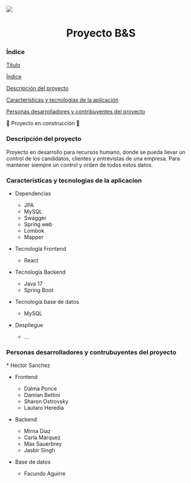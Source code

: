 <p align="left">
   <img src="https://img.shields.io/badge/STATUS-EN%20DESAROLLO-green">
</p>
<h1 align="center" name="Título"> Proyecto B&S </h1>

<h3 name="índice">Índice</h2>

[Título](#Título)

[Índice](#índice)

[Descripción del proyecto](#descripción-del-proyecto)

[Características y tecnologias de la aplicación](#Características-y-tecnologias-de-la-aplicación)

[Personas desarrolladores y contribuyentes del proyecto](#personas-desarrolladores-y-contribuyentes)

:construction: Proyecto en construcción :construction:
<h3 name="descripción-del-proyecto">Descripción del proyecto</h2>
    Proyecto en desarrollo para recursos humano, donde se pueda llevar un control de los candidatos, clientes y entrevistas de una empresa.
    Para mantener siempre un control y orden de todos estos datos.

<h3 name="Características-y-tecnologias-de-la-aplicación">Caracteristicas y tecnologias de la aplicacion</h2>

 * Dependencias

   *   JPA 
   *   MySQL 
   *   Swagger 
   *   Spring web 
   *   Lombok 
   *   Mapper
* Tecnología Frontend
  *   React
* Tecnología Backend
  *   Java 17
  *   Spring Boot
* Tecnología base de datos 
  * MySQL
* Despliegue
  * ...

<h3 name="personas-desarrolladores-y-contribuyentes">Personas desarrolladores y contrubuyentes del proyecto</h2>
* Hector Sanchez

* Frontend

  * Dalma Ponce
  * Damian Bettini
  * Sharon Ostrovsky
  * Lautaro Heredia
  
* Backend

  * Mirna Diaz
  * Carla Marquez
  * Max Sauerbrey
  * Jasbir Singh
  
* Base de datos

  * Facundo Aguirre




